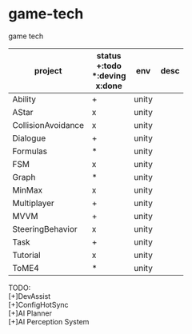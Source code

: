 # game-tech
game tech

| project | status<br>+:todo<br>*:deving<br>x:done | env | desc
|-----|----|----|----|
|Ability|+| unity |
|AStar|x| unity |
|CollisionAvoidance|x|unity|
|Dialogue|+|unity|
|Formulas|*|unity|
|FSM|x|unity|
|Graph|*|unity|
|MinMax|x|unity|
|Multiplayer|+|unity|
|MVVM|+|unity|
|SteeringBehavior|x|unity|
|Task|+|unity|
|Tutorial|x|unity|
|ToME4|*|unity|

TODO:  
[+]DevAssist  
[+]ConfigHotSync  
[+]AI Planner  
[+]AI Perception System  